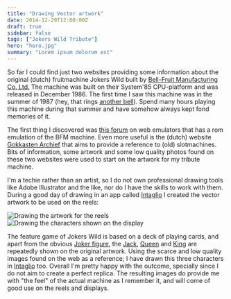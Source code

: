```yaml
---
title: "Drawing Vector artwork"
date: 2014-12-29T12:00:00Z
draft: true
sidebar: false
tags: ["Jokers Wild Tribute"]
hero: "hero.jpg"
summary: "Lorem ipsum dolorum est"
---
```


So far I could find just two websites providing some information about the original (dutch) fruitmachine Jokers Wild built by [Bell-Fruit Manufacturing Co. Ltd.](http://www.bellfruitgames.co.uk/bell-fruit-group/about-us)
The machine was built on their System'85 CPU-platform and was released in December 1986. The first time I saw this machine was in the summer of 1987 (hey, that rings [another bell](http://en.wikipedia.org/wiki/Clipper_(programming_language))). Spend many hours playing this machine during that summer and have somehow always kept fond memories of it.

The first thing I discovered was [this forum](http://www.fruit-emu.com/forums/index.php?/files/file/1542-jokers-wild-dx-dutch/) on web emulators that has a rom emulation of the BFM machine. Even more useful is the (dutch) website [Gokkasten Archief](http://www.gokkastenarchief.nl/online/jokers-wild/) that aims to provide a reference to (old) slotmachines.
Bits of information, some artwork and some low quality photos found on these two websites were used to start on the artwork for my tribute machine.

I'm a techie rather than an artist, so I do not own professional drawing tools like Adobe Illustrator and the like, nor do I have the skills to work with them. During a good day of drawing in an app called [Intaglio](http://www.purgatorydesign.com/Intaglio/) I created the vector artwork to be used on the reels:

![Drawing the artwork for the reels](jokers-wild-tribute-reels.jpg)
![Drawing the characters shown on the display](jokers-wild-tribute-characters.jpg)

The feature game of Jokers Wild is based on a deck of playing cards, and apart from the obvious [Joker figure](http://en.wikipedia.org/wiki/Joker_(playing_card)), the [Jack](http://en.wikipedia.org/wiki/Jack_(playing_card)), [Queen](http://en.wikipedia.org/wiki/Queen_(playing_card)) and [King](http://en.wikipedia.org/wiki/King_(playing_card)) are repeatedly shown on the original artwork. Using the scarce and low quality images found on the web as a reference; I have drawn this three characters in [Intaglio](http://www.purgatorydesign.com/Intaglio/) too. Overall I'm pretty happy with the outcome, specially since I do not aim to create a perfect replica. The resulting images do provide me with "the feel" of the actual machine as I remember it, and will come of good use on the reels and displays.